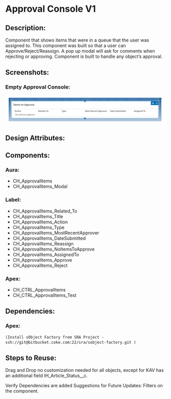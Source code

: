 # Approval Console V1 

## Description: 
Component that shows items that were in a queue that the user was assigned to.  This component was built so that a user can  Approve/Reject/Reassign. A pop up modal will ask for comments when rejecting or approving. 
Component is built to handle any object’s approval. 

## Screenshots:


### Empty Approval Console:
![Screenshot](images/screenshot.gif)

## Design Attributes:


## Components:

### Aura:

* CH_ApprovalItems
* CH_ApprovalItems_Modal

### Label:

* CH_ApprovalItems_Related_To
* CH_ApprovalItems_Title
* CH_ApprovalItems_Action
* CH_ApprovalItems_Type
* CH_ApprovalItems_MostRecentApprover
* CH_ApprovalItems_DateSubmitted
* CH_ApprovalItems_Reassign
* CH_ApprovalItems_NoItemsToApprove
* CH_ApprovalItems_AssignedTo
* CH_ApprovalItems_Approve
* CH_ApprovalItems_Reject

### Apex: 

* CH_CTRL_ApprovalItems
* CH_CTRL_ApprovalItems_Test

## Dependencies: 

### Apex:

	(Install sObject Factory from SRA Project - ssh://git@bitbucket.coke.com:22/sra/sobject-factory.git )

## Steps to Reuse:

Drag and Drop no customization needed for all objects, except for KAV has an additional field IH_Article_Status__c. 

Verify Dependencies are added
Suggestions for Future Updates:
Filters on the component. 
